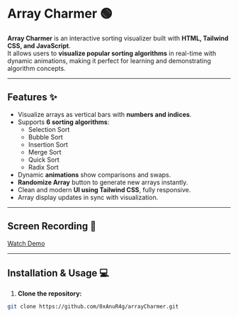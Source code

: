 # Array Charmer 🟢

**Array Charmer** is an interactive sorting visualizer built with **HTML, Tailwind CSS, and JavaScript**.  
It allows users to **visualize popular sorting algorithms** in real-time with dynamic animations, making it perfect for learning and demonstrating algorithm concepts.

---

## Features ✨

- Visualize arrays as vertical bars with **numbers and indices**.  
- Supports **6 sorting algorithms**:
  - Selection Sort
  - Bubble Sort
  - Insertion Sort
  - Merge Sort
  - Quick Sort
  - Radix Sort  
- Dynamic **animations** show comparisons and swaps.  
- **Randomize Array** button to generate new arrays instantly.  
- Clean and modern **UI using Tailwind CSS**, fully responsive.  
- Array display updates in sync with visualization.

---

## Screen Recording 📸
[Watch Demo](https://youtu.be/9FrVCeMq9Mo)



---

## Installation & Usage 💻

1. **Clone the repository:**

```bash
git clone https://github.com/0xAnuR4g/arrayCharmer.git
